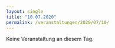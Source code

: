 ```yaml
---
layout: single
title: "10.07.2020"
permalink: /veranstaltungen/2020/07/10/
---
```


Keine Veranstaltung an diesem Tag.
